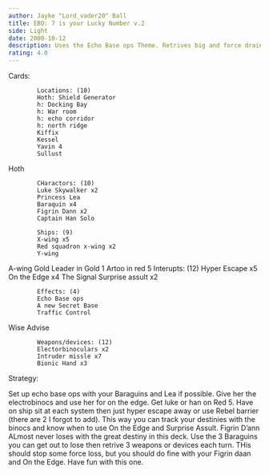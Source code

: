 ```yaml
---
author: Jayke "Lord_vader20" Ball
title: EBO: 7 is your Lucky Number v.2
side: Light
date: 2000-10-12
description: Uses the Echo Base ops Theme. Retrives big and force drains like crazy!
rating: 4.0
---
```

Cards: 


		    Locations: (10)
		    Hoth: Shield Generator
		    h: Docking Bay
		    h: War room
		    h: echo corridor
		    h: north ridge
		    Kiffix
		    Kessel
		    Yavin 4
		    Sullust
Hoth

		    CHaractors: (10)
		    Luke Skywalker x2
		    Princess Lea
		    Baraquin x4
		    Figrin Dann x2
		    Captain Han Solo

		    Ships: (9)
		    X-wing x5
		    Red squadron x-wing x2
		    Y-wing
A-wing
Gold Leader in Gold 1
Artoo in red 5
		    Interupts: (12)
		    Hyper Escape x5
		    On the Edge x4
		    The Signal
Surprise assult x2

		    Effects: (4)
		    Echo Base ops
		    A new Secret Base
		    Traffic Control
Wise Advise

		    Weapons/devices: (12)
		    Electorbinoculars x2
		    Intruder missle x7
		    Bionic Hand x3  

Strategy: 

Set up echo base ops with your Baraguins and Lea if possible. Give her the electrobinocs and use her for on the edge. Get luke or han on Red 5. Have on ship sit at each system then just hyper escape away or use Rebel barrier (there are 2 I forgot to add).  This way you can track your destinies with the binocs and know when to use On the Edge and Surprise Assult. Figrin D’ann ALmost never loses with the great destiny in this deck.	Use the 3 Baraguins you can get out to lose then retrive 3 weapons or devices each turn. THis should stop some force loss, but you should do fine with your Figrin daan and On the Edge.  Have fun with this one. 